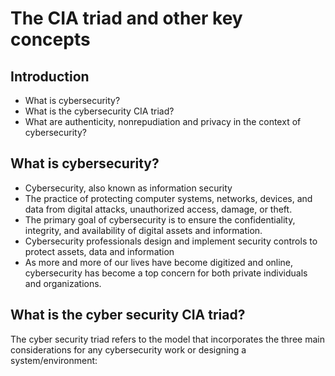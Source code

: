 # The CIA triad and other key concepts

## Introduction
- What is cybersecurity?
- What is the cybersecurity CIA triad?
- What are authenticity, nonrepudiation and privacy in the context of cybersecurity?


## What is cybersecurity?
   - Cybersecurity, also known as information security
   - The practice of protecting computer systems, networks, devices, and data from digital attacks, unauthorized access, damage, or theft.
   - The primary goal of cybersecurity is to ensure the confidentiality, integrity, and availability of digital assets and information.
   - Cybersecurity professionals design and implement security controls to protect assets, data and information
   - As more and more of our lives have become digitized and online, cybersecurity has become a top concern for both private individuals and organizations.

## What is the cyber security CIA triad?
  The cyber security triad refers to the model that incorporates the three main considerations for any cybersecurity work or designing a system/environment:
